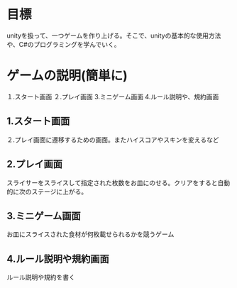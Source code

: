 # 目標
unityを扱って、一つゲームを作り上げる。そこで、unityの基本的な使用方法や、C#のプログラミングを学んでいく。

# ゲームの説明(簡単に)
１.スタート画面
２.プレイ画面
3.ミニゲーム画面
4.ルール説明や、規約画面

## 1.スタート画面
２.プレイ画面に遷移するための画面。またハイスコアやスキンを変えるなど

## 2.プレイ画面
スライサーをスライスして指定された枚数をお皿にのせる。クリアをすると自動的に次のステージに上がる。

## 3.ミニゲーム画面
お皿にスライスされた食材が何枚載せられるかを競うゲーム

## 4.ルール説明や規約画面
ルール説明や規約を書く
